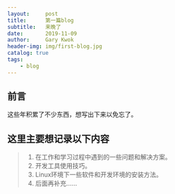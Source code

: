 ```yaml
---
layout:     post
title:      第一篇blog
subtitle:   来晚了
date:       2019-11-09
author:     Gary Kwok
header-img: img/first-blog.jpg
catalog: true
tags:
    - blog
---
```


## 前言

这些年积累了不少东西，想写出下来以免忘了。

## 这里主要想记录以下内容
> 1. 在工作和学习过程中遇到的一些问题和解决方案。
> 2. 开发工具使用技巧。
> 3. Linux环境下一些软件和开发环境的安装方法。
> 4. 后面再补充……